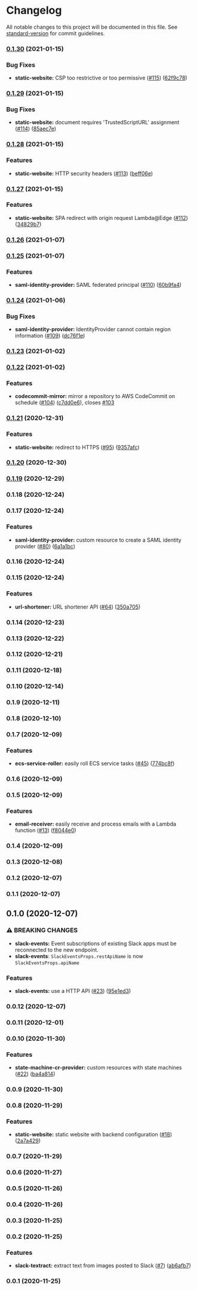 # Changelog

All notable changes to this project will be documented in this file. See [standard-version](https://github.com/conventional-changelog/standard-version) for commit guidelines.

### [0.1.30](https://github.com/jogold/cloudstructs/compare/v0.1.29...v0.1.30) (2021-01-15)


### Bug Fixes

* **static-website:** CSP too restrictive or too permissive ([#115](https://github.com/jogold/cloudstructs/issues/115)) ([62f9c78](https://github.com/jogold/cloudstructs/commit/62f9c782c56bfa3e840ce4491ff9acaa4d36300e))

### [0.1.29](https://github.com/jogold/cloudstructs/compare/v0.1.28...v0.1.29) (2021-01-15)


### Bug Fixes

* **static-website:** document requires 'TrustedScriptURL' assignment ([#114](https://github.com/jogold/cloudstructs/issues/114)) ([85aec7e](https://github.com/jogold/cloudstructs/commit/85aec7e3fa8ef7f1808112dcc068c262a1d9f991))

### [0.1.28](https://github.com/jogold/cloudstructs/compare/v0.1.27...v0.1.28) (2021-01-15)


### Features

* **static-website:** HTTP security headers ([#113](https://github.com/jogold/cloudstructs/issues/113)) ([beff06e](https://github.com/jogold/cloudstructs/commit/beff06e06bd6ccc82e9ffe8a7f85e550e0948ba9))

### [0.1.27](https://github.com/jogold/cloudstructs/compare/v0.1.26...v0.1.27) (2021-01-15)


### Features

* **static-website:** SPA redirect with origin request Lambda@Edge ([#112](https://github.com/jogold/cloudstructs/issues/112)) ([34829b7](https://github.com/jogold/cloudstructs/commit/34829b7972817091d92039f4b1c11fca705c6286))

### [0.1.26](https://github.com/jogold/cloudstructs/compare/v0.1.25...v0.1.26) (2021-01-07)

### [0.1.25](https://github.com/jogold/cloudstructs/compare/v0.1.24...v0.1.25) (2021-01-07)


### Features

* **saml-identity-provider:** SAML federated principal ([#110](https://github.com/jogold/cloudstructs/issues/110)) ([60b9fa4](https://github.com/jogold/cloudstructs/commit/60b9fa44d1390fd6cd560b86c3dd03d1e4ffed8b))

### [0.1.24](https://github.com/jogold/cloudstructs/compare/v0.1.23...v0.1.24) (2021-01-06)


### Bug Fixes

* **saml-identity-provider:** IdentityProvider cannot contain region information ([#109](https://github.com/jogold/cloudstructs/issues/109)) ([dc76f1e](https://github.com/jogold/cloudstructs/commit/dc76f1e217707562487ddb83985d84f32f5a6ebe))

### [0.1.23](https://github.com/jogold/cloudstructs/compare/v0.1.22...v0.1.23) (2021-01-02)

### [0.1.22](https://github.com/jogold/cloudstructs/compare/v0.1.21...v0.1.22) (2021-01-02)


### Features

* **codecommit-mirror:** mirror a repository to AWS CodeCommit on schedule ([#104](https://github.com/jogold/cloudstructs/issues/104)) ([c7dd0e6](https://github.com/jogold/cloudstructs/commit/c7dd0e662be2df72333f637aa2bf67861dec2efd)), closes [#103](https://github.com/jogold/cloudstructs/issues/103)

### [0.1.21](https://github.com/jogold/cloudstructs/compare/v0.1.20...v0.1.21) (2020-12-31)


### Features

* **static-website:** redirect to HTTPS ([#95](https://github.com/jogold/cloudstructs/issues/95)) ([9357afc](https://github.com/jogold/cloudstructs/commit/9357afce0fedc4f279cbc2dd9096c0e3505faf00))

### [0.1.20](https://github.com/jogold/cloudstructs/compare/v0.1.19...v0.1.20) (2020-12-30)

### [0.1.19](https://github.com/jogold/cloudstructs/compare/v0.1.18...v0.1.19) (2020-12-29)

### 0.1.18 (2020-12-24)

### 0.1.17 (2020-12-24)


### Features

* **saml-identity-provider:** custom resource to create a SAML identity provider ([#80](https://github.com/jogold/cloudstructs/issues/80)) ([6a1a1bc](https://github.com/jogold/cloudstructs/commit/6a1a1bc8b04d5bfc7e0913ae1c05dc577e193018))

### 0.1.16 (2020-12-24)

### 0.1.15 (2020-12-24)


### Features

* **url-shortener:** URL shortener API ([#64](https://github.com/jogold/cloudstructs/issues/64)) ([350a705](https://github.com/jogold/cloudstructs/commit/350a705293ac02c9605b8bb99decfdf4a9878664))

### 0.1.14 (2020-12-23)

### 0.1.13 (2020-12-22)

### 0.1.12 (2020-12-21)

### 0.1.11 (2020-12-18)

### 0.1.10 (2020-12-14)

### 0.1.9 (2020-12-11)

### 0.1.8 (2020-12-10)

### 0.1.7 (2020-12-09)


### Features

* **ecs-service-roller:** easily roll ECS service tasks ([#45](https://github.com/jogold/cloudstructs/issues/45)) ([774bc8f](https://github.com/jogold/cloudstructs/commit/774bc8f994004a34bb2d6bbf732f40c2e12bf702))

### 0.1.6 (2020-12-09)

### 0.1.5 (2020-12-09)


### Features

* **email-receiver:** easily receive and process emails with a Lambda function ([#13](https://github.com/jogold/cloudstructs/issues/13)) ([f8044e0](https://github.com/jogold/cloudstructs/commit/f8044e0a6caad208cca51f05bc619e3402d53532))

### 0.1.4 (2020-12-09)

### 0.1.3 (2020-12-08)

### 0.1.2 (2020-12-07)

### 0.1.1 (2020-12-07)

## 0.1.0 (2020-12-07)


### ⚠ BREAKING CHANGES

* **slack-events:** Event subscriptions of existing Slack apps must be reconnected to the new endpoint.
* **slack-events**: `SlackEventsProps.restApiName` is now `SlackEventsProps.apiName`

### Features

* **slack-events:** use a HTTP API ([#23](https://github.com/jogold/cloudstructs/issues/23)) ([95e1ed3](https://github.com/jogold/cloudstructs/commit/95e1ed3008a70ec347f12bc2ad9eb103149647f1))

### 0.0.12 (2020-12-07)

### 0.0.11 (2020-12-01)

### 0.0.10 (2020-11-30)


### Features

* **state-machine-cr-provider:** custom resources with state machines ([#22](https://github.com/jogold/cloudstructs/issues/22)) ([ba4a814](https://github.com/jogold/cloudstructs/commit/ba4a814687f86e582c6362babcbce09547521be7))

### 0.0.9 (2020-11-30)

### 0.0.8 (2020-11-29)


### Features

* **static-website:** static website with backend configuration ([#18](https://github.com/jogold/cloudstructs/issues/18)) ([2a7a429](https://github.com/jogold/cloudstructs/commit/2a7a42915316117ba4505e00b9b49ea39dc176e5))

### 0.0.7 (2020-11-29)

### 0.0.6 (2020-11-27)

### 0.0.5 (2020-11-26)

### 0.0.4 (2020-11-26)

### 0.0.3 (2020-11-25)

### 0.0.2 (2020-11-25)


### Features

* **slack-textract:** extract text from images posted to Slack ([#7](https://github.com/jogold/cloudstructs/issues/7)) ([ab6afb7](https://github.com/jogold/cloudstructs/commit/ab6afb736da6539132c6b1596f22836c8e11e903))

### 0.0.1 (2020-11-25)
